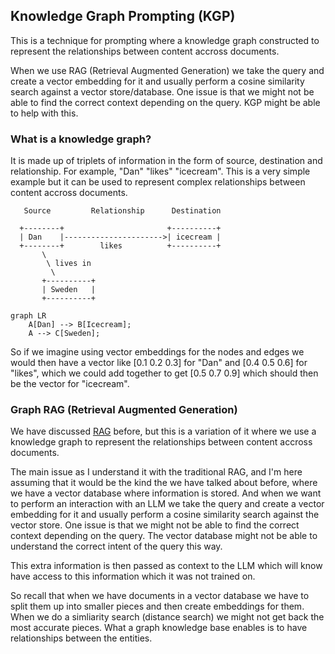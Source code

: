 ## Knowledge Graph Prompting (KGP)
This is a technique for prompting where a knowledge graph constructed to
represent the relationships between content accross documents.

When we use RAG (Retrieval Augmented Generation) we take the query and create
a vector embedding for it and usually perform a cosine similarity search against
a vector store/database. One issue is that we might not be able to find the
correct context depending on the query. KGP might be able to help with this.

### What is a knowledge graph?
It is made up of triplets of information in the form of source, destination and
relationship. For example, "Dan" "likes" "icecream". This is a very simple
example but it can be used to represent complex relationships between content
accross documents.

```
   Source         Relationship      Destination

  +--------+                       +----------+
  | Dan    |---------------------->| icecream |
  +--------+        likes          +----------+
       \
        \ lives in
         \
       +----------+
       | Sweden   |
       +----------+
```

```mermaid
graph LR
    A[Dan] --> B[Icecream];
    A --> C[Sweden];
```


So if we imagine using vector embeddings for the nodes and edges we would then
have a vector like [0.1 0.2 0.3] for "Dan" and [0.4 0.5 0.6] for "likes", which
we could add together to get [0.5 0.7 0.9] which should then be the vector
for "icecream".

### Graph RAG (Retrieval Augmented Generation)
We have discussed [RAG](rag.md) before, but this is a variation of it where we
use a knowledge graph to represent the relationships between content accross
documents.

The main issue as I understand it with the traditional RAG, and I'm here
assuming that it would be the kind the we have talked about before, where we
have a vector database where information is stored. And when we want to perform
an interaction with an LLM we take the query and create a vector embedding for
it and usually perform a cosine similarity search against the vector store. One
issue is that we might not be able to find the correct context depending on the
query. The vector database might not be able to understand the correct intent
of the query this way.

This extra information is then passed as context to the LLM which will know
have access to this information which it was not trained on.

So recall that when we have documents in a vector database we have to split
them up into smaller pieces and then create embeddings for them. When we do a
simliarity search (distance search) we might not get back the most accurate
pieces. What a graph knowledge base enables is to have relationships between
the entities.
